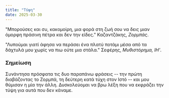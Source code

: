 ```yaml
---
title: "Τύψη"
date: 2025-03-30 
---
```


"Μπορούσες και συ, κακομοίρη, μια φορά στη ζωή σου να δεις μιαν όμορφη πράσινη πέτρα και δεν την είδες." Καζαντζάκης, _Ζορμπάς_.

"Λυπούμαι γιατί άφησα να περάσει ένα πλατύ ποτάμι μέσα από τα δάχτυλά μου χωρίς να πιω ούτε μια στάλα." Σεφέρης, _Μυθιστόρημα, ΙΗ'_.

### Σημείωση

Συνάντησα πρόσφατα τις δυο παραπάνω φράσεις -- την πρώτη διαβάζοντας το Ζορμπά, τη δεύτερη κατά τύχη στον Ιστό -- και μου θύμισαν η μία την άλλη. Δυσκολεύομαι να βρω λέξη που να εκφράζει την τύψη για αυτά που δεν κάναμε.
